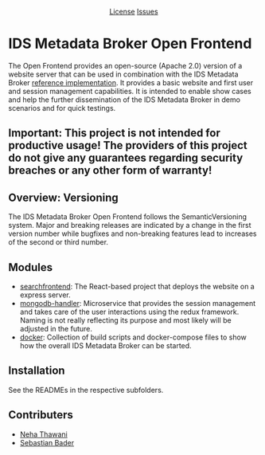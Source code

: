 
<p align="center">
<a href="https://github.com/International-Data-Spaces-Association/ids-metadata-broker-open-frontend/blob/main/LICENSE">License</a>
<a href="https://github.com/International-Data-Spaces-Association/ids-metadata-broker-open-frontend/issues">Issues</a>
</p>

# IDS Metadata Broker Open Frontend

The Open Frontend provides an open-source (Apache 2.0) version of a website server that can be used in combination with the IDS Metadata Broker [reference implementation](https://github.com/International-Data-Spaces-Association/metadata-broker-open-core). It provides a basic website and first user and session management capabilities. It is intended to enable show cases and help the further dissemination of the IDS Metadata Broker in demo scenarios and for quick testings.

Important: This project is not intended for productive usage! The providers of this project do not give any guarantees regarding security breaches or any other form of warranty!
------

## Overview: Versioning

The IDS Metadata Broker Open Frontend follows the SemanticVersioning system. Major and breaking releases are indicated by a change in the first version number while bugfixes and non-breaking features lead to increases of the second or third number.


## Modules

* [searchfrontend](./searchfrontend): The React-based project that deploys the website on a express server.
* [mongodb-handler](./mongodb-handler): Microservice that provides the session management and takes care of the user interactions using the redux framework. Naming is not really reflecting its purpose and most likely will be adjusted in the future.
* [docker](./docker): Collection of build scripts and docker-compose files to show how the overall IDS Metadata Broker can be started.

## Installation

See the READMEs in the respective subfolders.


## Contributers

* [Neha Thawani](https://github.com/NehaThawani44)
* [Sebastian Bader](https://github.com/sebbader)